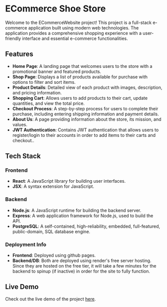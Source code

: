 # ECommerce Shoe Store

Welcome to the ECommerceWebsite project! This project is a full-stack e-commerce application built using modern web technologies. The application provides a comprehensive shopping experience with a user-friendly interface and essential e-commerce functionalities.

## Features

- **Home Page**: A landing page that welcomes users to the store with a promotional banner and featured products.
- **Shop Page**: Displays a list of products available for purchase with options to filter and sort items.
- **Product Details**: Detailed view of each product with images, description, and pricing information.
- **Shopping Cart**: Allows users to add products to their cart, update quantities, and view the total price.
- **Checkout Process**: A step-by-step process for users to complete their purchase, including entering shipping information and payment details.
- **About Us**: A page providing information about the store, its mission, and values.
- **JWT Authentication**: Contains JWT authentication that allows users to register/login to their accounts in order to add items to their carts and checkout..

## Tech Stack

### Frontend
- **React**: A JavaScript library for building user interfaces.
- **JSX**: A syntax extension for JavaScript.

### Backend
- **Node.js**: A JavaScript runtime for building the backend server.
- **Express**: A web application framework for Node.js, used to build the API.
- **PostgreSQL**: A self-contained, high-reliability, embedded, full-featured, public-domain, SQL database engine.

### Deployment Info
- **Frontend**: Deployed using github pages.
- **Backend/DB**: Both are deployed using render's free server hosting. Since they are hosted on the free tier, it will take a few minutes for the backend to spinup (if inactive) in order for the site to fully function. 


## Live Demo

Check out the live demo of the project [here](https://colinhcook.github.io/ECommerceWebsite).
